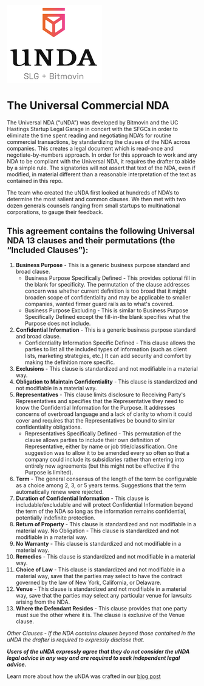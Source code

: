 ![uNDA Logo](https://raw.githubusercontent.com/bitmovin/unda/main/media/uNDA_Logo_Gradient_LightBG_SLG_Bitmovin_Small.png)

# The Universal Commercial NDA

The Universal NDA (“uNDA”) was developed by Bitmovin and the UC Hastings Startup Legal Garage in concert with the SFGCs in order to eliminate the time spent reading and negotiating NDA’s for routine commercial transactions, by standardizing the clauses of the NDA across companies. This creates a legal document which is read-once and negotiate-by-numbers approach. In order for this approach to work and any NDA to be compliant with the Universal NDA, it requires the drafter to abide by a simple rule. The signatories will not assert that text of the NDA, even if modified, in material different than a reasonable interpretation of the text as contained in this repo.

The team who created the uNDA first looked at hundreds of NDA’s to determine the most salient and common clauses. We then met with two dozen generals counsels ranging from small startups to multinational corporations, to gauge their feedback.

## This agreement contains the following Universal NDA 13 clauses and their permutations (the “Included Clauses”):
1. **Business Purpose** - This is a generic business purpose standard and broad clause. 
   - Business Purpose Specifically Defined - This provides optional fill in the blank for specificity. The permutation of the clause addresses concern was whether current definition is too broad that it might broaden scope of confidentiality and may be applicable to smaller companies, wanted firmer guard rails as to what's covered.
   - Business Purpose Excluding - This is similar to Business Purpose Specifically Defined except the fill-in-the blank specifies what the Purpose does not include. 
2. **Confidential Information** - This is a generic business purpose standard and broad clause. 
   - Confidentiality Information Specific Defined - This clause allows the parties to list all the included types of information (such as client lists, marketing strategies, etc.) It can add security and comfort by making the definition more specific. 
3. **Exclusions** - This clause is standardized and not modifiable in a material way. 
4. **Obligation to Maintain Confidentiality** - This clause is standardized and not modifiable in a material way. 
5. **Representatives** - This clause limits disclosure to Receiving Party's Representatives and specifies that the Representative they need to know the Confidential Information for the Purpose. It addresses concerns of overbroad language and a lack of clarity to whom it could cover and requires that the Representatives be bound to similar confidentiality obligations. 
   - Representatives Specifically Defined - This permutation of the clause allows parties to include their own definition of Representative, either by name or job title/classification. One suggestion was to allow it to be amended every so often so that a company could include its subsidiaries rather than entering into entirely new agreements (but this might not be effective if the Purpose is limited).
6. **Term** - The general consensus of the length of the term be configurable as a choice among 2, 3, or 5 years terms. Suggestions that the term automatically renew were rejected. 
7. **Duration of Confidential Information** - This clause is includable/excludable and will protect Confidential Information beyond the term of the NDA so long as the information remains confidential, potentially indefinite protection. 
8. **Return of Property** - This clause is standardized and not modifiable in a material way. No Obligation - This clause is standardized and not modifiable in a material way. 
9. **No Warranty** - This clause is standardized and not modifiable in a material way. 
10. **Remedies** - This clause is standardized and not modifiable in a material way. 
11. **Choice of Law** - This clause is standardized and not modifiable in a material way, save that the parties may select to have the contract governed by the law of New York, California, or Delaware. 
12. **Venue** - This clause is standardized and not modifiable in a material way, save that the parties may select any particular venue for lawsuits arising from the NDA. 
13. **Where the Defendant Resides** - This clause provides that one party must sue the other where it is. The clause is exclusive of the Venue clause. 

*Other Clauses - If the NDA contains clauses beyond those contained in the uNDA the drafter is required to expressly disclose that.*

***Users of the uNDA expressly agree that they do not consider the uNDA legal advice in any way and are required to seek independent legal advice.***

Learn more about how the uNDA was crafted in our [blog post](https://bitmovin.com/introducing-universal-nda/)
